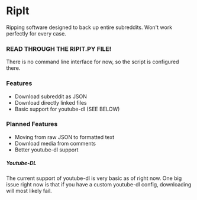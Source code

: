 # RipIt
Ripping software designed to back up entire subreddits. Won't work perfectly for
every case.

### READ THROUGH THE RIPIT.PY FILE!
There is no command line interface for now, so the script is configured there.

### Features
* Download subreddit as JSON
* Download directly linked files
* Basic support for youtube-dl (SEE BELOW)

### Planned Features
* Moving from raw JSON to formatted text
* Download media from comments
* Better youtube-dl support

##### Youtube-DL
The current support of youtube-dl is very basic as of right now. One big issue
right now is that if you have a custom youtube-dl config, downloading will most
likely fail. 
